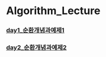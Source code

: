 # Algorithm_Lecture

### [day1_순환개념과예제1](./day1/순환(Recursion)의_개념과_기본예제1.md)
### [day2_순환개념과예제2](./day2/순환(Recursion)의_개념과_기본예제2.md)
      
